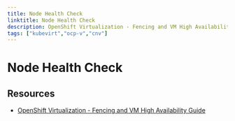 ```yaml
---
title: Node Health Check
linktitle: Node Health Check
description: OpenShift Virtualization - Fencing and VM High Availability Guide
tags: ["kubevirt","ocp-v","cnv"]
---
```


# Node Health Check

## Resources

 * [OpenShift Virtualization - Fencing and VM High Availability Guide](https://access.redhat.com/articles/7057929)